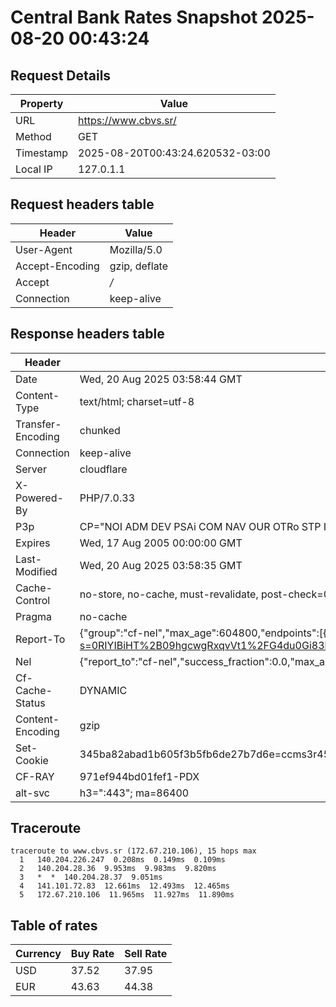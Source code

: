 # Central Bank Rates Snapshot 2025-08-20 00:43:24
## Request Details

| Property | Value |
|----------|-------|
| URL | https://www.cbvs.sr/ |
| Method | GET |
| Timestamp | 2025-08-20T00:43:24.620532-03:00 |
| Local IP | 127.0.1.1 |
    
## Request headers table

| Header | Value |
|--------|-------|
| User-Agent | Mozilla/5.0 |
| Accept-Encoding | gzip, deflate |
| Accept | */* |
| Connection | keep-alive |

    
## Response headers table
| Header | Value |
|--------|-------|
| Date | Wed, 20 Aug 2025 03:58:44 GMT |
| Content-Type | text/html; charset=utf-8 |
| Transfer-Encoding | chunked |
| Connection | keep-alive |
| Server | cloudflare |
| X-Powered-By | PHP/7.0.33 |
| P3p | CP="NOI ADM DEV PSAi COM NAV OUR OTRo STP IND DEM" |
| Expires | Wed, 17 Aug 2005 00:00:00 GMT |
| Last-Modified | Wed, 20 Aug 2025 03:58:35 GMT |
| Cache-Control | no-store, no-cache, must-revalidate, post-check=0, pre-check=0 |
| Pragma | no-cache |
| Report-To | {"group":"cf-nel","max_age":604800,"endpoints":[{"url":"https://a.nel.cloudflare.com/report/v4?s=0RIYIBiHT%2B09hgcwgRxqvVt1%2FG4du0Gi83kKK%2BriQg1j%2F2DOrNuFrdhFEovGMi4%2B9Dil3rJuCxkP0NLS7FQqfCAAziUVvX3c9Q%3D%3D"}]} |
| Nel | {"report_to":"cf-nel","success_fraction":0.0,"max_age":604800} |
| Cf-Cache-Status | DYNAMIC |
| Content-Encoding | gzip |
| Set-Cookie | 345ba82abad1b605f3b5fb6de27b7d6e=ccms3r45a5firkgeplsqjfno04; HttpOnly; Path=/ |
| CF-RAY | 971ef944bd01fef1-PDX |
| alt-svc | h3=":443"; ma=86400 |

## Traceroute 

```
traceroute to www.cbvs.sr (172.67.210.106), 15 hops max
  1   140.204.226.247  0.208ms  0.149ms  0.109ms 
  2   140.204.28.36  9.953ms  9.983ms  9.820ms 
  3   *  *  140.204.28.37  9.051ms 
  4   141.101.72.83  12.661ms  12.493ms  12.465ms 
  5   172.67.210.106  11.965ms  11.927ms  11.890ms 

```

## Table of rates

| Currency | Buy Rate | Sell Rate |
|----------|----------|-----------|
| USD | 37.52 | 37.95 |
| EUR | 43.63 | 44.38 |
